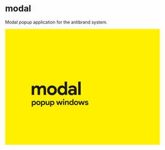 # modal

Modal popup application for the antibrand system.

![cover image](https://raw.githubusercontent.com/antibrand/modal/master/cover.jpg)
